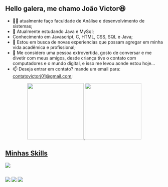 <h2>Hello galera, me chamo João Victor😆</h2>

- 👨‍💻 atualmente faço faculdade de Análise e desenvolvimento de sistemas;
- 📴 Atualmente estudando Java e MySql;
- Conhecimento em Javascript, C, HTML, CSS, SQL e Java;
- 🤔 Estou em busca de novas experiencias que possam agregar em minha vida acadêmica e profissional;
- 💬 Me considero uma pessoa extrovertida, gosto de conversar e me divetir com meus amigos,
desde criança tive o contato com computadores e o mundo digital, e isso me levou aonde estou hoje...
- 📫 Deseja entrar em contato? mande um email para: contatovictorj01@gmail.com;

<div align="center">
  <a href="https://beacons.ai/VictorJustin01">
 <img height="180em" src="https://github-readme-stats.vercel.app/api?username=VictorJustin01&show_icons=true&theme=dracula&include_all_commits=true&count_private=true"/>
  <img height="180em" src="https://github-readme-stats.vercel.app/api/top-langs/?username=VictorJustin01&layout=compact&langs_count=7&theme=dracula"/>
</div>


<h2>Minhas Skills</h2>

<p align="left">
<img src="https://skillicons.dev/icons?i=html,css,js,c,java,mysql" />
</p>
  
  ##
  
  <div>  
  
  <a href="https://instagram.com/victor_alexandrej" target="_blank"><img src="https://img.shields.io/badge/-Instagram-%23E4405F?style=for-the-badge&logo=instagram&logoColor=white" target="_blank"></a>
  <a href = "mailto:contatovictorj01@gmail.com"><img src="https://img.shields.io/badge/-Gmail-%23333?style=for-the-badge&logo=gmail&logoColor=white" target="_blank"></a>
  <a href="https://www.linkedin.com/in/victor-alexandre-25b913231/" target="_blank"><img src="https://img.shields.io/badge/-LinkedIn-%230077B5?style=for-the-badge&logo=linkedin&logoColor=white" target="_blank"></a> 
 
</div>
